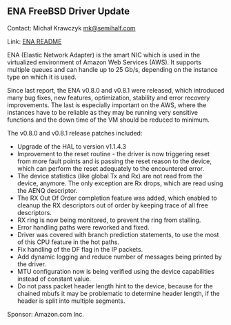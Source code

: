 ## ENA FreeBSD Driver Update ##

Contact: Michał Krawczyk <mk@semihalf.com>

Link:	 [ENA README](https://github.com/amzn/amzn-drivers/blob/master/kernel/fbsd/ena/README)

ENA (Elastic Network Adapter) is the smart NIC which is used in the virtualized
environment of Amazon Web Services (AWS). It supports multiple queues and can handle up to 25 Gb/s, depending on the instance type on which it is used.

Since last report, the ENA v0.8.0 and v0.8.1 were released, which introduced
many bug fixes, new features, optimization, stability and error recovery
improvements. The last is especially important on the AWS, where the instances
have to be reliable as they may be running very sensitive functions and the
down time of the VM should be reduced to minimum.

The v0.8.0 and v0.8.1 release patches included:

  * Upgrade of the HAL to version v1.1.4.3
  * Improvement to the reset routine - the driver is now triggering reset from
     more fault points and is passing the reset reason to the device, which can
    perform the reset adequately to the encountered error.
  * The device statistics (like global Tx and Rx) are not read from the device,
    anymore. The only exception are Rx drops, which are read using the AENQ
    descriptor.
  * The RX Out Of Order completion feature was added, which enabled to cleanup the
    RX descriptors out of order by keeping trace of all free descriptors.
  * RX ring is now being monitored, to prevent the ring from stalling.
  * Error handling paths were reworked and fixed.
  * Driver was covered with branch prediction statements, to use the most of this
    CPU feature in the hot paths.
  * Fix handling of the DF flag in the IP packets.
  * Add dynamic logging and reduce number of messages being printed by the driver.
  * MTU configuration now is being verified using the device capabilities instead
    of constant value.
  * Do not pass packet header length hint to the device, because for the chained
    mbufs it may be problematic to determine header length, if the header is split
    into multiple segments.

Sponsor: Amazon.com Inc.
